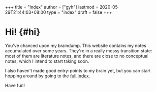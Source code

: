 +++
title = "Index"
author = ["gyh"]
lastmod = 2020-05-29T21:44:03+08:00
type = "index"
draft = false
+++

# Hi! {#hi}

You've chanced upon my braindump.
This website contains my notes accumulated over some years. They're in a
really messy transition state: most of them are literature notes, and there are
close to no conceptual notes, which I intend to start taking soon.

I also haven't made good entry-points to my brain yet, but you can start hopping
around by going to the [full index](/posts/).

Have fun!